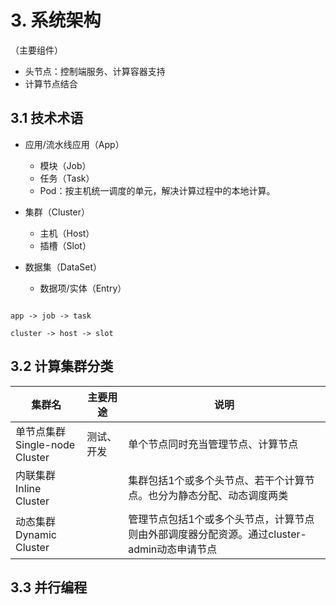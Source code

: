 # 3. 系统架构

（主要组件）

- 头节点：控制端服务、计算容器支持
- 计算节点结合



## 3.1 技术术语

- 应用/流水线应用（App）
  - 模块（Job）
  - 任务（Task）
  - Pod：按主机统一调度的单元，解决计算过程中的本地计算。

- 集群（Cluster）
  - 主机（Host）
  - 插槽（Slot）

- 数据集（DataSet）
  - 数据项/实体（Entry）


```

app -> job -> task

cluster -> host -> slot

```

## 3.2 计算集群分类

|  集群名  | 主要用途 |  说明    |
| --------- | -----|  ------- |
| 单节点集群<br/>Single-node Cluster | 测试、开发 | 单个节点同时充当管理节点、计算节点|
| 内联集群<br/>Inline Cluster |  | 集群包括1个或多个头节点、若干个计算节点。也分为静态分配、动态调度两类 |
| 动态集群<br/>Dynamic Cluster |  | 管理节点包括1个或多个头节点，计算节点则由外部调度器分配资源。通过cluster-admin动态申请节点 |

## 3.3 并行编程